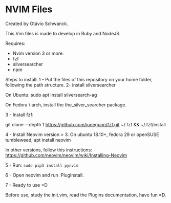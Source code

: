 # NVIM Files
Created by Otávio Schwanck.

This Vim files is made to develop in Ruby and NodeJS.

Requires:
- Nvim version 3 or more.
- fzf
- silversearcher
- npm


Steps to install:
1 - Put the files of this repository on your home folder, following the path structure.
2- install silversearcher

On Ubuntu:
sudo apt install silversearch-ag

On Fedora \ arch, install the the_silver_searcher package.

3 - Install fzf:

git clone --depth 1 https://github.com/junegunn/fzf.git ~/.fzf && ~/.fzf/install

4 - Install Neovim version > 3.
On ubuntu 18.10+, fedora 29 or openSUSE tumbleweed, apt install neovim

In other versions, follow this instructions:
https://github.com/neovim/neovim/wiki/Installing-Neovim

5 - Run: `sudo pip3 install pynvim` 

6 - Open neovim and run :PlugInstall.

7 - Ready to use =D

Before use, study the init.vim, read the Plugins documentation, have fun =D.
